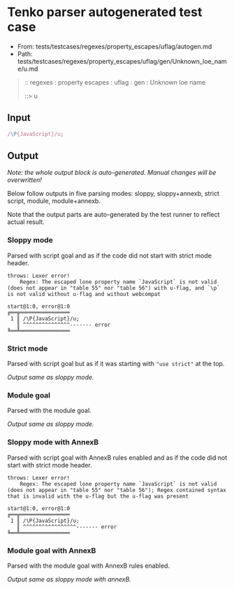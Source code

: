 # Tenko parser autogenerated test case

- From: tests/testcases/regexes/property_escapes/uflag/autogen.md
- Path: tests/testcases/regexes/property_escapes/uflag/gen/Unknown_loe_name/u.md

> :: regexes : property escapes : uflag : gen : Unknown loe name
>
> ::> u

## Input


`````js
/\P{JavaScript}/u;
`````

## Output

_Note: the whole output block is auto-generated. Manual changes will be overwritten!_

Below follow outputs in five parsing modes: sloppy, sloppy+annexb, strict script, module, module+annexb.

Note that the output parts are auto-generated by the test runner to reflect actual result.

### Sloppy mode

Parsed with script goal and as if the code did not start with strict mode header.

`````
throws: Lexer error!
    Regex: The escaped lone property name `JavaScript` is not valid (does not appear in "table 55" nor "table 56") with u-flag, and `\p` is not valid without u-flag and without webcompat

start@1:0, error@1:0
╔══╦════════════════
 1 ║ /\P{JavaScript}/u;
   ║ ^^^^^^^^^^^^^^^------- error
╚══╩════════════════

`````

### Strict mode

Parsed with script goal but as if it was starting with `"use strict"` at the top.

_Output same as sloppy mode._

### Module goal

Parsed with the module goal.

_Output same as sloppy mode._

### Sloppy mode with AnnexB

Parsed with script goal with AnnexB rules enabled and as if the code did not start with strict mode header.

`````
throws: Lexer error!
    Regex: The escaped lone property name `JavaScript` is not valid (does not appear in "table 55" nor "table 56"); Regex contained syntax that is invalid with the u-flag but the u-flag was present

start@1:0, error@1:0
╔══╦════════════════
 1 ║ /\P{JavaScript}/u;
   ║ ^^^^^^^^^^^^^^^^^------- error
╚══╩════════════════

`````

### Module goal with AnnexB

Parsed with the module goal with AnnexB rules enabled.

_Output same as sloppy mode with annexB._
